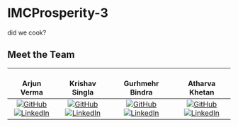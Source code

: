 # IMCProsperity-3
did we cook?

## Meet the Team

|  <br> **Arjun Verma** |  <br> **Krishav Singla** |  <br> **Gurhmehr Bindra** |  <br> **Atharva Khetan** |
|:--:|:--:|:--:|:--:|
| [![GitHub](https://img.shields.io/badge/GitHub-%2312100E.svg?&style=flat-square&logo=github&logoColor=white)](https://github.com/arJ-V) <br> [![LinkedIn](https://img.shields.io/badge/LinkedIn-%230077B5.svg?&style=flat-square&logo=linkedin&logoColor=white)](https://www.linkedin.com/in/arjun-verma-0b90a2246/) | [![GitHub](https://img.shields.io/badge/GitHub-%2312100E.svg?&style=flat-square&logo=github&logoColor=white)](https://github.com/krishavs1) <br> [![LinkedIn](https://img.shields.io/badge/LinkedIn-%230077B5.svg?&style=flat-square&logo=linkedin&logoColor=white)](https://www.linkedin.com/in/krishav-singla-b3a484245/) | [![GitHub](https://img.shields.io/badge/GitHub-%2312100E.svg?&style=flat-square&logo=github&logoColor=white)](https://github.com/GurmehrBindra) <br> [![LinkedIn](https://img.shields.io/badge/LinkedIn-%230077B5.svg?&style=flat-square&logo=linkedin&logoColor=white)](https://www.linkedin.com/in/gurmehr-bindra-19714a262/) | [![GitHub](https://img.shields.io/badge/GitHub-%2312100E.svg?&style=flat-square&logo=github&logoColor=white)](https://github.com/atharvakh14) <br> [![LinkedIn](https://img.shields.io/badge/LinkedIn-%230077B5.svg?&style=flat-square&logo=linkedin&logoColor=white)](https://www.linkedin.com/in/atharva-khetan-200311213/) |


